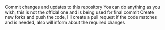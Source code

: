 Commit changes and updates to this repository
You can do anything as you wish, this is not the official one and is being used for final commit
Create new forks and push the code, I'll create a pull request if the code matches and is needed, also will inform about the required changes
